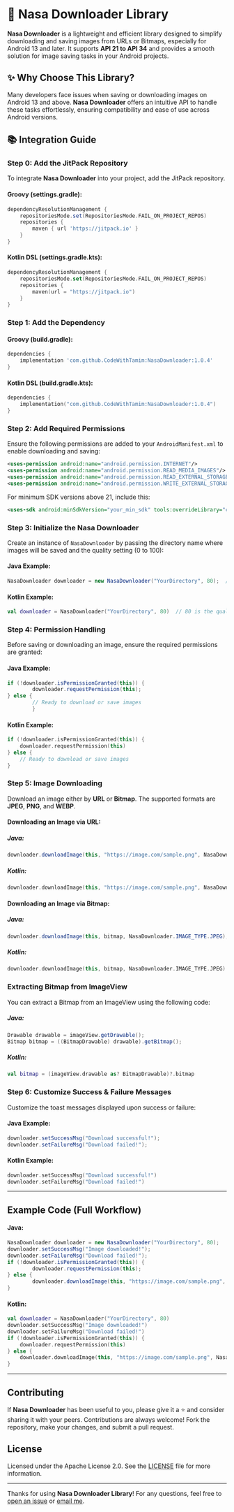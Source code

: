 
# 🚀 Nasa Downloader Library

**Nasa Downloader** is a lightweight and efficient library designed to simplify downloading and saving images from URLs or Bitmaps, especially for Android 13 and later. It supports **API 21 to API 34** and provides a smooth solution for image saving tasks in your Android projects.

## ✨ Why Choose This Library?

Many developers face issues when saving or downloading images on Android 13 and above. **Nasa Downloader** offers an intuitive API to handle these tasks effortlessly, ensuring compatibility and ease of use across Android versions.

## 📚 Integration Guide

### Step 0: Add the JitPack Repository

To integrate **Nasa Downloader** into your project, add the JitPack repository.

#### Groovy (settings.gradle):
```groovy
dependencyResolutionManagement {
    repositoriesMode.set(RepositoriesMode.FAIL_ON_PROJECT_REPOS)
    repositories {
        maven { url 'https://jitpack.io' }
    }
}
```

#### Kotlin DSL (settings.gradle.kts):
```kotlin
dependencyResolutionManagement {
    repositoriesMode.set(RepositoriesMode.FAIL_ON_PROJECT_REPOS)
    repositories {
        maven(url = "https://jitpack.io")
    }
}
```

### Step 1: Add the Dependency

#### Groovy (build.gradle):
```groovy
dependencies {
    implementation 'com.github.CodeWithTamim:NasaDownloader:1.0.4'
}
```

#### Kotlin DSL (build.gradle.kts):
```kotlin
dependencies {
    implementation("com.github.CodeWithTamim:NasaDownloader:1.0.4")
}
```

### Step 2: Add Required Permissions

Ensure the following permissions are added to your `AndroidManifest.xml` to enable downloading and saving:

```xml
<uses-permission android:name="android.permission.INTERNET"/>
<uses-permission android:name="android.permission.READ_MEDIA_IMAGES"/>
<uses-permission android:name="android.permission.READ_EXTERNAL_STORAGE"/>
<uses-permission android:name="android.permission.WRITE_EXTERNAL_STORAGE"/>
```

For minimum SDK versions above 21, include this:

```xml
<uses-sdk android:minSdkVersion="your_min_sdk" tools:overrideLibrary="com.nasahacker.downloader"/>
```

### Step 3: Initialize the Nasa Downloader

Create an instance of `NasaDownloader` by passing the directory name where images will be saved and the quality setting (0 to 100):

#### Java Example:
```java
NasaDownloader downloader = new NasaDownloader("YourDirectory", 80);  // 80 is the quality setting
```

#### Kotlin Example:
```kotlin
val downloader = NasaDownloader("YourDirectory", 80)  // 80 is the quality setting
```

### Step 4: Permission Handling

Before saving or downloading an image, ensure the required permissions are granted:

#### Java Example:
```java
if (!downloader.isPermissionGranted(this)) {
        downloader.requestPermission(this);
} else {
        // Ready to download or save images
        }
```

#### Kotlin Example:
```kotlin
if (!downloader.isPermissionGranted(this)) {
    downloader.requestPermission(this)
} else {
    // Ready to download or save images
}
```

### Step 5: Image Downloading

Download an image either by **URL** or **Bitmap**. The supported formats are **JPEG**, **PNG**, and **WEBP**.

#### Downloading an Image via URL:

##### Java:
```java
downloader.downloadImage(this, "https://image.com/sample.png", NasaDownloader.IMAGE_TYPE.JPEG);
```

##### Kotlin:
```kotlin
downloader.downloadImage(this, "https://image.com/sample.png", NasaDownloader.IMAGE_TYPE.JPEG)
```

#### Downloading an Image via Bitmap:

##### Java:
```java
downloader.downloadImage(this, bitmap, NasaDownloader.IMAGE_TYPE.JPEG);
```

##### Kotlin:
```kotlin
downloader.downloadImage(this, bitmap, NasaDownloader.IMAGE_TYPE.JPEG)
```

### Extracting Bitmap from ImageView

You can extract a Bitmap from an ImageView using the following code:

##### Java:
```java
Drawable drawable = imageView.getDrawable();
Bitmap bitmap = ((BitmapDrawable) drawable).getBitmap();
```

##### Kotlin:
```kotlin
val bitmap = (imageView.drawable as? BitmapDrawable)?.bitmap
```

### Step 6: Customize Success & Failure Messages

Customize the toast messages displayed upon success or failure:

#### Java Example:
```java
downloader.setSuccessMsg("Download successful!");
downloader.setFailureMsg("Download failed!");
```

#### Kotlin Example:
```kotlin
downloader.setSuccessMsg("Download successful!")
downloader.setFailureMsg("Download failed!")
```

---

## Example Code (Full Workflow)

#### Java:
```java
NasaDownloader downloader = new NasaDownloader("YourDirectory", 80);
downloader.setSuccessMsg("Image downloaded!");
downloader.setFailureMsg("Download failed!");
if (!downloader.isPermissionGranted(this)) {
        downloader.requestPermission(this);
} else {
        downloader.downloadImage(this, "https://image.com/sample.png", NasaDownloader.IMAGE_TYPE.JPEG);
}
```

#### Kotlin:
```kotlin
val downloader = NasaDownloader("YourDirectory", 80)
downloader.setSuccessMsg("Image downloaded!")
downloader.setFailureMsg("Download failed!")
if (!downloader.isPermissionGranted(this)) {
    downloader.requestPermission(this)
} else {
    downloader.downloadImage(this, "https://image.com/sample.png", NasaDownloader.IMAGE_TYPE.JPEG)
}
```

---

## Contributing

If **Nasa Downloader** has been useful to you, please give it a ⭐ and consider sharing it with your peers. Contributions are always welcome! Fork the repository, make your changes, and submit a pull request.

## License

Licensed under the Apache License 2.0. See the [LICENSE](LICENSE) file for more information.

---

Thanks for using **Nasa Downloader Library**! For any questions, feel free to [open an issue](https://github.com/CodeWithTamim/NasaDownloader/issues) or [email me](mailto:tamimh.dev@gmail.com).
